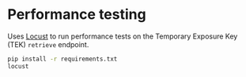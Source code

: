 # Performance testing
Uses [Locust](https://docs.locust.io/) to run performance tests on the Temporary Exposure Key (TEK) `retrieve` endpoint.  

```sh
pip install -r requirements.txt
locust
```